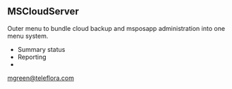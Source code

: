 MSCloudServer
-------------

Outer menu to bundle cloud backup and msposapp administration into one menu system.

- Summary status
- Reporting
-

mgreen@teleflora.com
